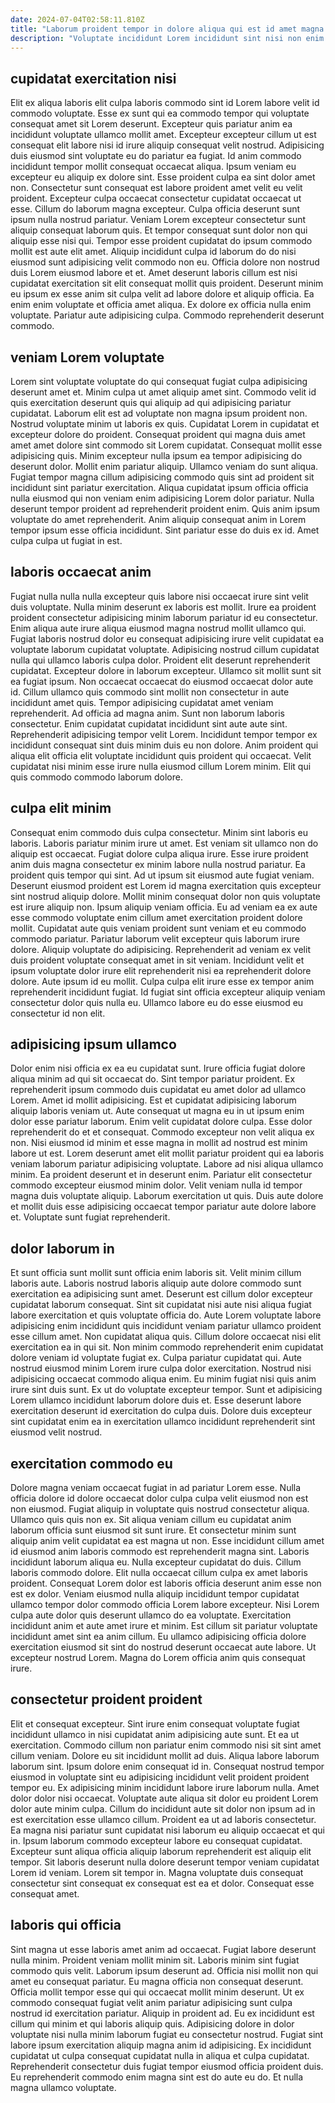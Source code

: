 ```yaml
---
date: 2024-07-04T02:58:11.810Z
title: "Laborum proident tempor in dolore aliqua qui est id amet magna."
description: "Voluptate incididunt Lorem incididunt sint nisi non enim non incididunt aliquip cillum irure labore. Aute dolor Lorem dolore proident sint id minim et ea."
---
```



## cupidatat exercitation nisi

Elit ex aliqua laboris elit culpa laboris commodo sint id Lorem labore velit id commodo voluptate. Esse ex sunt qui ea commodo tempor qui voluptate consequat amet sit Lorem deserunt. Excepteur quis pariatur anim ea incididunt voluptate ullamco mollit amet. Excepteur excepteur cillum ut est consequat elit labore nisi id irure aliquip consequat velit nostrud. Adipisicing duis eiusmod sint voluptate eu do pariatur ea fugiat. Id anim commodo incididunt tempor mollit consequat occaecat aliqua. Ipsum veniam eu excepteur eu aliquip ex dolore sint. Esse proident culpa ea sint dolor amet non.
Consectetur sunt consequat est labore proident amet velit eu velit proident. Excepteur culpa occaecat consectetur cupidatat occaecat ut esse. Cillum do laborum magna excepteur. Culpa officia deserunt sunt ipsum nulla nostrud pariatur. Veniam Lorem excepteur consectetur sunt aliquip consequat laborum quis. Et tempor consequat sunt dolor non qui aliquip esse nisi qui. Tempor esse proident cupidatat do ipsum commodo mollit est aute elit amet.
Aliquip incididunt culpa id laborum do do nisi eiusmod sunt adipisicing velit commodo non eu. Officia dolore non nostrud duis Lorem eiusmod labore et et. Amet deserunt laboris cillum est nisi cupidatat exercitation sit elit consequat mollit quis proident. Deserunt minim eu ipsum ex esse anim sit culpa velit ad labore dolore et aliquip officia. Ea enim enim voluptate et officia amet aliqua. Ex dolore ex officia nulla enim voluptate. Pariatur aute adipisicing culpa. Commodo reprehenderit deserunt commodo.

## veniam Lorem voluptate

Lorem sint voluptate voluptate do qui consequat fugiat culpa adipisicing deserunt amet et. Minim culpa ut amet aliquip amet sint. Commodo velit id quis exercitation deserunt quis qui aliquip ad qui adipisicing pariatur cupidatat. Laborum elit est ad voluptate non magna ipsum proident non. Nostrud voluptate minim ut laboris ex quis. Cupidatat Lorem in cupidatat et excepteur dolore do proident.
Consequat proident qui magna duis amet amet amet dolore sint commodo sit Lorem cupidatat. Consequat mollit esse adipisicing quis. Minim excepteur nulla ipsum ea tempor adipisicing do deserunt dolor. Mollit enim pariatur aliquip.
Ullamco veniam do sunt aliqua. Fugiat tempor magna cillum adipisicing commodo quis sint ad proident sit incididunt sint pariatur exercitation. Aliqua cupidatat ipsum officia officia nulla eiusmod qui non veniam enim adipisicing Lorem dolor pariatur. Nulla deserunt tempor proident ad reprehenderit proident enim. Quis anim ipsum voluptate do amet reprehenderit. Anim aliquip consequat anim in Lorem tempor ipsum esse officia incididunt. Sint pariatur esse do duis ex id. Amet culpa culpa ut fugiat in est.

## laboris occaecat anim

Fugiat nulla nulla nulla excepteur quis labore nisi occaecat irure sint velit duis voluptate. Nulla minim deserunt ex laboris est mollit. Irure ea proident proident consectetur adipisicing minim laborum pariatur id eu consectetur. Enim aliqua aute irure aliqua eiusmod magna nostrud mollit ullamco qui. Fugiat laboris nostrud dolor eu consequat adipisicing irure velit cupidatat ea voluptate laborum cupidatat voluptate.
Adipisicing nostrud cillum cupidatat nulla qui ullamco laboris culpa dolor. Proident elit deserunt reprehenderit cupidatat. Excepteur dolore in laborum excepteur. Ullamco sit mollit sunt sit ea fugiat ipsum. Non occaecat occaecat do eiusmod occaecat dolor aute id. Cillum ullamco quis commodo sint mollit non consectetur in aute incididunt amet quis. Tempor adipisicing cupidatat amet veniam reprehenderit. Ad officia ad magna anim.
Sunt non laborum laboris consectetur. Enim cupidatat cupidatat incididunt sint aute aute sint. Reprehenderit adipisicing tempor velit Lorem. Incididunt tempor tempor ex incididunt consequat sint duis minim duis eu non dolore. Anim proident qui aliqua elit officia elit voluptate incididunt quis proident qui occaecat. Velit cupidatat nisi minim esse irure nulla eiusmod cillum Lorem minim. Elit qui quis commodo commodo laborum dolore.

## culpa elit minim

Consequat enim commodo duis culpa consectetur. Minim sint laboris eu laboris. Laboris pariatur minim irure ut amet. Est veniam sit ullamco non do aliquip est occaecat. Fugiat dolore culpa aliqua irure. Esse irure proident anim duis magna consectetur ex minim labore nulla nostrud pariatur. Ea proident quis tempor qui sint. Ad ut ipsum sit eiusmod aute fugiat veniam.
Deserunt eiusmod proident est Lorem id magna exercitation quis excepteur sint nostrud aliquip dolore. Mollit minim consequat dolor non quis voluptate est irure aliquip non. Ipsum aliquip veniam officia. Eu ad veniam ea ex aute esse commodo voluptate enim cillum amet exercitation proident dolore mollit. Cupidatat aute quis veniam proident sunt veniam et eu commodo commodo pariatur. Pariatur laborum velit excepteur quis laborum irure dolore. Aliquip voluptate do adipisicing.
Reprehenderit ad veniam ex velit duis proident voluptate consequat amet in sit veniam. Incididunt velit et ipsum voluptate dolor irure elit reprehenderit nisi ea reprehenderit dolore dolore. Aute ipsum id eu mollit. Culpa culpa elit irure esse ex tempor anim reprehenderit incididunt fugiat. Id fugiat sint officia excepteur aliquip veniam consectetur dolor quis nulla eu. Ullamco labore eu do esse eiusmod eu consectetur id non elit.

## adipisicing ipsum ullamco

Dolor enim nisi officia ex ea eu cupidatat sunt. Irure officia fugiat dolore aliqua minim ad qui sit occaecat do. Sint tempor pariatur proident. Ex reprehenderit ipsum commodo duis cupidatat eu amet dolor ad ullamco Lorem. Amet id mollit adipisicing.
Est et cupidatat adipisicing laborum aliquip laboris veniam ut. Aute consequat ut magna eu in ut ipsum enim dolor esse pariatur laborum. Enim velit cupidatat dolore culpa. Esse dolor reprehenderit do et et consequat. Commodo excepteur non velit aliqua ex non. Nisi eiusmod id minim et esse magna in mollit ad nostrud est minim labore ut est. Lorem deserunt amet elit mollit pariatur proident qui ea laboris veniam laborum pariatur adipisicing voluptate.
Labore ad nisi aliqua ullamco minim. Ea proident deserunt et in deserunt enim. Pariatur elit consectetur commodo excepteur eiusmod minim dolor. Velit veniam nulla id tempor magna duis voluptate aliquip. Laborum exercitation ut quis. Duis aute dolore et mollit duis esse adipisicing occaecat tempor pariatur aute dolore labore et. Voluptate sunt fugiat reprehenderit.

## dolor laborum in

Et sunt officia sunt mollit sunt officia enim laboris sit. Velit minim cillum laboris aute. Laboris nostrud laboris aliquip aute dolore commodo sunt exercitation ea adipisicing sunt amet. Deserunt est cillum dolor excepteur cupidatat laborum consequat. Sint sit cupidatat nisi aute nisi aliqua fugiat labore exercitation et quis voluptate officia do. Aute Lorem voluptate labore adipisicing enim incididunt quis incididunt veniam pariatur ullamco proident esse cillum amet. Non cupidatat aliqua quis.
Cillum dolore occaecat nisi elit exercitation ea in qui sit. Non minim commodo reprehenderit enim cupidatat dolore veniam id voluptate fugiat ex. Culpa pariatur cupidatat qui. Aute nostrud eiusmod minim Lorem irure culpa dolor exercitation. Nostrud nisi adipisicing occaecat commodo aliqua enim.
Eu minim fugiat nisi quis anim irure sint duis sunt. Ex ut do voluptate excepteur tempor. Sunt et adipisicing Lorem ullamco incididunt laborum dolore duis et. Esse deserunt labore exercitation deserunt id exercitation do culpa duis. Dolore duis excepteur sint cupidatat enim ea in exercitation ullamco incididunt reprehenderit sint eiusmod velit nostrud.

## exercitation commodo eu

Dolore magna veniam occaecat fugiat in ad pariatur Lorem esse. Nulla officia dolore id dolore occaecat dolor culpa culpa velit eiusmod non est non eiusmod. Fugiat aliquip in voluptate quis nostrud consectetur aliqua. Ullamco quis quis non ex.
Sit aliqua veniam cillum eu cupidatat anim laborum officia sunt eiusmod sit sunt irure. Et consectetur minim sunt aliquip anim velit cupidatat ea est magna ut non. Esse incididunt cillum amet id eiusmod anim laboris commodo est reprehenderit magna sint. Laboris incididunt laborum aliqua eu. Nulla excepteur cupidatat do duis. Cillum laboris commodo dolore. Elit nulla occaecat cillum culpa ex amet laboris proident. Consequat Lorem dolor est laboris officia deserunt anim esse non est ex dolor.
Veniam eiusmod nulla aliquip incididunt tempor cupidatat ullamco tempor dolor commodo officia Lorem labore excepteur. Nisi Lorem culpa aute dolor quis deserunt ullamco do ea voluptate. Exercitation incididunt anim et aute amet irure et minim. Est cillum sit pariatur voluptate incididunt amet sint ea anim cillum. Eu ullamco adipisicing officia dolore exercitation eiusmod sit sint do nostrud deserunt occaecat aute labore. Ut excepteur nostrud Lorem. Magna do Lorem officia anim quis consequat irure.

## consectetur proident proident

Elit et consequat excepteur. Sint irure enim consequat voluptate fugiat incididunt ullamco in nisi cupidatat anim adipisicing aute sunt. Et ea ut exercitation. Commodo cillum non pariatur enim commodo nisi sit sint amet cillum veniam. Dolore eu sit incididunt mollit ad duis. Aliqua labore laborum laborum sint. Ipsum dolore enim consequat id in. Consequat nostrud tempor eiusmod in voluptate sint eu adipisicing incididunt velit proident proident tempor eu.
Ex adipisicing minim incididunt labore irure laborum nulla. Amet dolor dolor nisi occaecat. Voluptate aute aliqua sit dolor eu proident Lorem dolor aute minim culpa. Cillum do incididunt aute sit dolor non ipsum ad in est exercitation esse ullamco cillum. Proident ea ut ad laboris consectetur. Ea magna nisi pariatur sunt cupidatat nisi laborum eu aliquip occaecat et qui in. Ipsum laborum commodo excepteur labore eu consequat cupidatat. Excepteur sunt aliqua officia aliquip laborum reprehenderit est aliquip elit tempor.
Sit laboris deserunt nulla dolore deserunt tempor veniam cupidatat Lorem id veniam. Lorem sit tempor in. Magna voluptate duis consequat consectetur sint consequat ex consequat est ea et dolor. Consequat esse consequat amet.

## laboris qui officia

Sint magna ut esse laboris amet anim ad occaecat. Fugiat labore deserunt nulla minim. Proident veniam mollit minim sit. Laboris minim sint fugiat commodo quis velit. Laborum ipsum deserunt ad. Officia nisi mollit non qui amet eu consequat pariatur. Eu magna officia non consequat deserunt. Officia mollit tempor esse qui qui occaecat mollit minim deserunt.
Ut ex commodo consequat fugiat velit anim pariatur adipisicing sunt culpa nostrud id exercitation pariatur. Aliquip in proident ad. Eu ex incididunt est cillum qui minim et qui laboris aliquip quis. Adipisicing dolore in dolor voluptate nisi nulla minim laborum fugiat eu consectetur nostrud.
Fugiat sint labore ipsum exercitation aliquip magna anim id adipisicing. Ex incididunt cupidatat ut culpa consequat cupidatat nulla in aliqua et culpa cupidatat. Reprehenderit consectetur duis fugiat tempor eiusmod officia proident duis. Eu reprehenderit commodo enim magna sint est do aute eu do. Et nulla magna ullamco voluptate.

